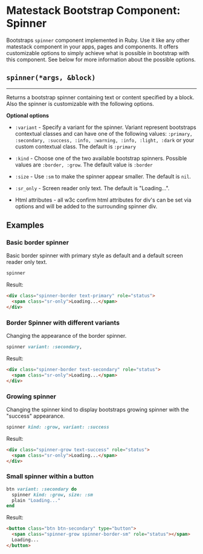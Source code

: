 # Matestack Bootstrap Component: Spinner

Bootstraps `spinner` component implemented in Ruby. Use it like any other matestack component in your apps, pages and components. It offers customizable options to simply achieve what is possible in bootstrap with this component. See below for more information about the possible options.



## `spinner(*args, &block)`
----

Returns a bootstrap spinner containing text or content specified by a block. Also the spinner is customizable with the following options. 

**Optional options**

* `:variant` - Specify a variant for the spinner. Variant represent bootstraps contextual classes and can have one of the following values: `:primary, :secondary, :success, :info, :warning, :info, :light, :dark` or your custom contextual class. The default is `:primary`
  
* `:kind` - Choose one of the two available bootstrap spinners. Possible values are `:border, :grow`. The default value is `:border`

* `:size` - Use `:sm` to make the spinner appear smaller. The default is `nil`.

* `:sr_only` - Screen reader only text. The default is "Loading...".

* Html attributes - all w3c confirm html attributes for div's can be set via options and will be added to the surrounding spinner div.

## Examples

### Basic border spinner
Basic border spinner with primary style as default and a default screen reader only text.
```ruby
spinner
```
Result:
```html
<div class="spinner-border text-primary" role="status">
  <span class="sr-only">Loading...</span>
</div>
```

### Border Spinner with different variants
Changing the appearance of the border spinner.
```ruby
spinner variant: :secondary, 
```
Result:
```html
<div class="spinner-border text-secondary" role="status">
  <span class="sr-only">Loading...</span>
</div>
```

### Growing spinner
Changing the spinner kind to display bootstraps growing spinner with the "success" appearance.
```ruby
spinner kind: :grow, variant: :success
```
Result:
```html
<div class="spinner-grow text-success" role="status">
  <span class="sr-only">Loading...</span>
</div>
```

### Small spinner within a button 

```ruby
btn variant: :secondary do
  spinner kind: :grow, size: :sm
  plain "Loading..."
end
```
Result:
```html
<button class="btn btn-secondary" type="button">
  <span class="spinner-grow spinner-border-sm" role="status"></span>
  Loading...
</button>
```
